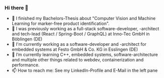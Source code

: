 ### Hi there 👋

- 🔭 I finished my Bachelors-Thesis about "Computer Vision and Machine Learning for marker-free product identification".
- 🏡 I was previously working as a full-stack software-developer, -architect and tech-lead (React / Spring-Boot / GraphQL) at Inno-Tec GmbH in Böblingen (DE)
- 🏡 I'm currently working as a software-developer and -architect for embedded systems at Festo GmbH & Co. KG in Esslingen (DE)
- 🌱 I’m currently learning C++, embedded systems, software-architecture and multiple other things related to webdev, containerization and performance.
- 📫 How to reach me: See my LinkedIn-Profile and E-Mail in the left pane
